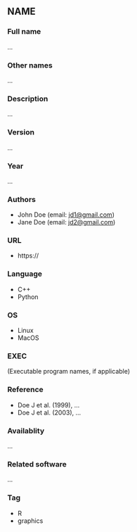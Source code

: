 ## NAME

### Full name
...

### Other names
...

### Description
...

### Version
...

### Year
...

### Authors
* John Doe (email: jd1@gmail.com)
* Jane Doe (email: jd2@gmail.com)

### URL
* https://

### Language
* C++
* Python

### OS
* Linux
* MacOS

### EXEC
(Executable program names, if applicable)

### Reference
* Doe J et al. (1999), ...
* Doe J et al. (2003), ...

### Availablity
...

### Related software
...

### Tag
* R
* graphics

